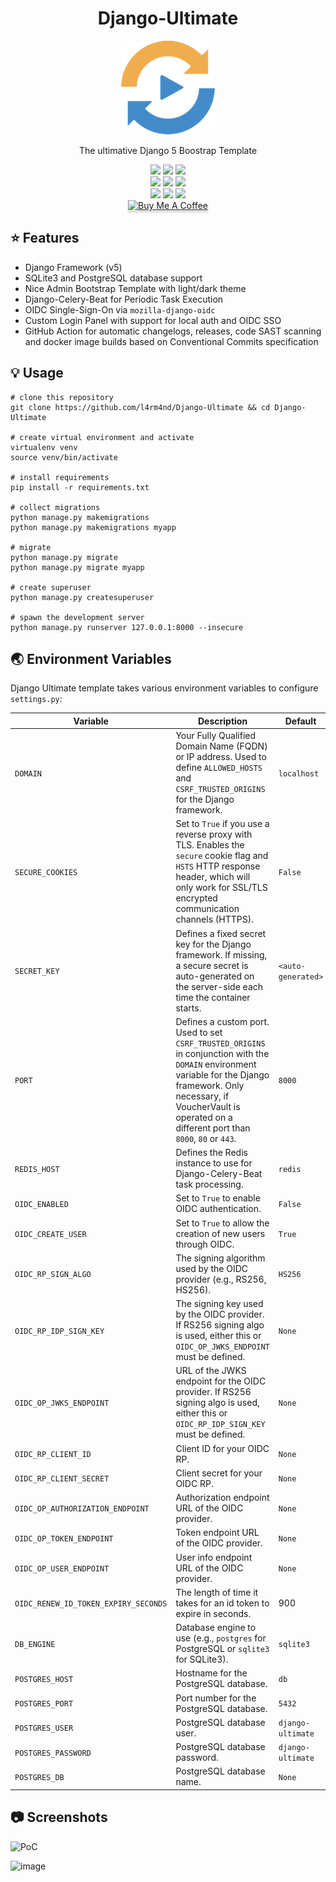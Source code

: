 <div align="center" width="100%">
    <h1>Django-Ultimate</h1>
    <img width="150px" src="myapp/static/assets/img/logo.png">
    <p>The ultimative Django 5 Boostrap Template</p><p>
    <a target="_blank" href="https://github.com/l4rm4nd"><img src="https://img.shields.io/badge/maintainer-LRVT-orange" /></a>
    <a target="_blank" href="https://GitHub.com/l4rm4nd/Django-Ultimate/graphs/contributors/"><img src="https://img.shields.io/github/contributors/l4rm4nd/Django-Ultimate.svg" /></a>
    <a target="_blank" href="https://github.com/PyCQA/bandit"><img src="https://img.shields.io/badge/security-bandit-yellow.svg"/></a><br>
    <a target="_blank" href="https://GitHub.com/l4rm4nd/Django-Ultimate/commits/"><img src="https://img.shields.io/github/last-commit/l4rm4nd/Django-Ultimate.svg" /></a>
    <a target="_blank" href="https://GitHub.com/l4rm4nd/Django-Ultimate/issues/"><img src="https://img.shields.io/github/issues/l4rm4nd/Django-Ultimate.svg" /></a>
    <a target="_blank" href="https://github.com/l4rm4nd/Django-Ultimate/issues?q=is%3Aissue+is%3Aclosed"><img src="https://img.shields.io/github/issues-closed/l4rm4nd/Django-Ultimate.svg" /></a><br>
        <a target="_blank" href="https://github.com/l4rm4nd/Django-Ultimate/stargazers"><img src="https://img.shields.io/github/stars/l4rm4nd/Django-Ultimate.svg?style=social&label=Star" /></a>
    <a target="_blank" href="https://github.com/l4rm4nd/Django-Ultimate/network/members"><img src="https://img.shields.io/github/forks/l4rm4nd/Django-Ultimate.svg?style=social&label=Fork" /></a>
    <a target="_blank" href="https://github.com/l4rm4nd/Django-Ultimate/watchers"><img src="https://img.shields.io/github/watchers/l4rm4nd/Django-Ultimate.svg?style=social&label=Watch" /></a><br>
    <a href="https://www.buymeacoffee.com/LRVT" target="_blank"><img src="https://www.buymeacoffee.com/assets/img/custom_images/orange_img.png" alt="Buy Me A Coffee" style="height: 41px !important;width: 174px !important;box-shadow: 0px 3px 2px 0px rgba(190, 190, 190, 0.5) !important;-webkit-box-shadow: 0px 3px 2px 0px rgba(190, 190, 190, 0.5) !important;" ></a>
</div>

## ⭐ Features

- Django Framework (v5)
- SQLite3 and PostgreSQL database support
- Nice Admin Bootstrap Template with light/dark theme
- Django-Celery-Beat for Periodic Task Execution
- OIDC Single-Sign-On via `mozilla-django-oidc`
- Custom Login Panel with support for local auth and OIDC SSO
- GitHub Action for automatic changelogs, releases, code SAST scanning and docker image builds based on Conventional Commits specification

## 💡 Usage

````
# clone this repository
git clone https://github.com/l4rm4nd/Django-Ultimate && cd Django-Ultimate

# create virtual environment and activate
virtualenv venv
source venv/bin/activate

# install requirements
pip install -r requirements.txt

# collect migrations
python manage.py makemigrations
python manage.py makemigrations myapp

# migrate
python manage.py migrate
python manage.py migrate myapp

# create superuser
python manage.py createsuperuser

# spawn the development server
python manage.py runserver 127.0.0.1:8000 --insecure
````

## 🌏 Environment Variables

Django Ultimate template takes various environment variables to configure `settings.py`:

| Variable                         | Description                                                                                                     | Default                    | Optional/Mandatory  |
|----------------------------------|-----------------------------------------------------------------------------------------------------------------|----------------------------|---------------------|
| `DOMAIN`                         | Your Fully Qualified Domain Name (FQDN) or IP address. Used to define `ALLOWED_HOSTS` and `CSRF_TRUSTED_ORIGINS` for the Django framework. | `localhost` | Mandatory           |
| `SECURE_COOKIES`                 | Set to `True` if you use a reverse proxy with TLS. Enables the `secure` cookie flag and `HSTS` HTTP response header, which will only work for SSL/TLS encrypted communication channels (HTTPS). | `False`                    | Optional            |
| `SECRET_KEY`                     | Defines a fixed secret key for the Django framework. If missing, a secure secret is auto-generated on the server-side each time the container starts. | `<auto-generated>`         | Optional            |
| `PORT`                           | Defines a custom port. Used to set `CSRF_TRUSTED_ORIGINS` in conjunction with the `DOMAIN` environment variable for the Django framework. Only necessary, if VoucherVault is operated on a different port than `8000`, `80` or `443`. | `8000`                     | Optional            |
| `REDIS_HOST`                     | Defines the Redis instance to use for Django-Celery-Beat task processing.                                       | `redis`                    | Optional            |
| `OIDC_ENABLED`                   | Set to `True` to enable OIDC authentication.                                                                    | `False`                    | Optional            |
| `OIDC_CREATE_USER`               | Set to `True` to allow the creation of new users through OIDC.                                                  | `True`                     | Optional            |
| `OIDC_RP_SIGN_ALGO`              | The signing algorithm used by the OIDC provider (e.g., RS256, HS256).                                           | `HS256`                    | Optional            |
| `OIDC_RP_IDP_SIGN_KEY`           | The signing key used by the OIDC provider. If RS256 signing algo is used, either this or `OIDC_OP_JWKS_ENDPOINT` must be defined.                                                   | `None`                     | Optional            |
| `OIDC_OP_JWKS_ENDPOINT`          | URL of the JWKS endpoint for the OIDC provider. If RS256 signing algo is used, either this or `OIDC_RP_IDP_SIGN_KEY` must be defined.                                                                | `None`                     | Optional            |
| `OIDC_RP_CLIENT_ID`              | Client ID for your OIDC RP.                                                                                     | `None`                     | Optional            |
| `OIDC_RP_CLIENT_SECRET`          | Client secret for your OIDC RP.                                                                                 | `None`                     | Optional            |
| `OIDC_OP_AUTHORIZATION_ENDPOINT` | Authorization endpoint URL of the OIDC provider.                                                                | `None`                     | Optional            |
| `OIDC_OP_TOKEN_ENDPOINT`         | Token endpoint URL of the OIDC provider.                                                                        | `None`                     | Optional            |
| `OIDC_OP_USER_ENDPOINT`          | User info endpoint URL of the OIDC provider.                                                                    | `None`                     | Optional            |
| `OIDC_RENEW_ID_TOKEN_EXPIRY_SECONDS` | The length of time it takes for an id token to expire in seconds.                                           | 900                        | Optional            |
| `DB_ENGINE`                      | Database engine to use (e.g., `postgres` for PostgreSQL or `sqlite3` for SQLite3).                              | `sqlite3`                  | Optional            |
| `POSTGRES_HOST`                  | Hostname for the PostgreSQL database.                                                                           | `db`                       | Optional            |
| `POSTGRES_PORT`                  | Port number for the PostgreSQL database.                                                                        | `5432`                     | Optional            |
| `POSTGRES_USER`                  | PostgreSQL database user.                                                                                       | `django-ultimate`          | Optional            |
| `POSTGRES_PASSWORD`              | PostgreSQL database password.                                                                                   | `django-ultimate`          | Optional            |
| `POSTGRES_DB`                    | PostgreSQL database name.                                                                                       | `None`                     | Optional            |

## 📷 Screenshots

![PoC](https://github.com/user-attachments/assets/19a06770-fa54-4ce9-8934-da838a721650)

![image](https://github.com/user-attachments/assets/b86093ec-4677-41a9-9e62-3dfde1309738)
